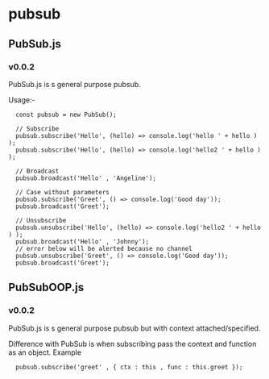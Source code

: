# pubsub

## PubSub.js
### v0.0.2

PubSub.js is s general purpose pubsub.

Usage:-
```
  const pubsub = new PubSub();

  // Subscribe
  pubsub.subscribe('Hello', (hello) => console.log('hello ' + hello ) );
  pubsub.subscribe('Hello', (hello) => console.log('hello2 ' + hello ) );

  // Broadcast
  pubsub.broadcast('Hello' , 'Angeline');

  // Case without parameters
  pubsub.subscribe('Greet', () => console.log('Good day'));
  pubsub.broadcast('Greet');

  // Unsubscribe
  pubsub.unsubscribe('Hello', (hello) => console.log('hello2 ' + hello ) );
  pubsub.broadcast('Hello' , 'Johnny');
  // error below will be alerted because no channel 
  pubsub.unsubscribe('Greet', () => console.log('Good day'));
  pubsub.broadcast('Greet');
 ```

## PubSubOOP.js
### v0.0.2

PubSub.js is s general purpose pubsub but with context attached/specified.

Difference with PubSub is when subscribing pass the context and function as an object.
Example
```
  pubsub.subscribe('greet' , { ctx : this , func : this.greet });
```

